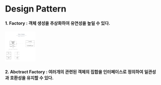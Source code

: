 # Design Pattern<br/>
#### 1. Factory : 객체 생성을 추상화하여 유연성을 높일 수 있다.

<img style="width:100px; height:100px;" src="https://github.com/huneeJung/DesignPattern/blob/main/FactoryPattern.png?raw=true"></img>

#### 2. Abctract Factory : 여러개의 관련된 객체의 집합을 인터페이스로 정의하여 일관성과 호환성을 유지할 수 있다.
